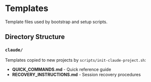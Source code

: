 # Templates

Template files used by bootstrap and setup scripts.

## Directory Structure

### `claude/`
Templates copied to new projects by `scripts/init-claude-project.sh`:
- **QUICK_COMMANDS.md** - Quick reference guide
- **RECOVERY_INSTRUCTIONS.md** - Session recovery procedures
